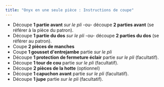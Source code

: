 ```yaml
---
title: "Onyx en une seule pièce : Instructions de coupe"
---
```


- Découpe **1 partie avant** _sur le pli_ -ou- découpe **2 parties avant** (se référer à la pièce du patron).
- Découpe **1 partie du dos** _sur le pli_ -ou- découpe **2 parties du dos** (se référer au patron).
- Coupe **2 pièces de manches**
- Coupe **1 gousset d'entrejambe** partie _sur le pli_
- Découpe **1 protection de fermeture éclair** partie _sur le pli_ (facultatif).
- Découpe **1 tour de cou** partie _sur le pli_ (facultatif).
- Découpe **2 pièces de la hotte** (optionnel)
- Découpe **1 capuchon avant** partie _sur le pli_ (facultatif).
- Découpe **1 jupe** partie _sur le pli_ (facultatif).
